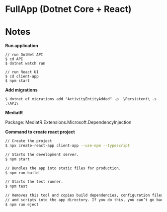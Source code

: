 # FullApp (Dotnet Core + React)

# Notes

**Run application**

```
// run DotNet API
$ cd API
$ dotnet watch run

// run React UI
$ cd client-app
$ npm start
```

**Add migrations**

```
$ dotnet ef migrations add "ActivityEntityAdded" -p .\Persistent\ -s .\API\
```

**MediatR**

Package: MediatR.Extensions.Microsoft.DependencyInjection

**Command to create react project**

```bash
// Create the project
$ npx create-react-app client-app --use-npm --typescript

// Starts the development server.
$ npm start

// Bundles the app into static files for production.
$ npm run build

// Starts the test runner.
$ npm test

// Removes this tool and copies build dependencies, configuration files
// and scripts into the app directory. If you do this, you can’t go back!
$ npm run eject
```
